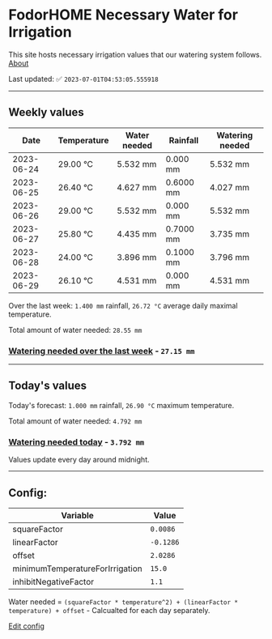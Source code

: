 # FodorHOME Necessary Water for Irrigation

This site hosts necessary irrigation values that our watering system follows. [About](https://github.com/redyau/irrigation)

Last updated: ✅ `2023-07-01T04:53:05.555918`

---

## Weekly values

| Date | Temperature | Water needed | Rainfall | Watering needed |
|-----|-----|-----|-----|-----|
| 2023-06-24 | 29.00 °C | 5.532 mm | 0.000 mm | 5.532 mm |
| 2023-06-25 | 26.40 °C | 4.627 mm | 0.6000 mm | 4.027 mm |
| 2023-06-26 | 29.00 °C | 5.532 mm | 0.000 mm | 5.532 mm |
| 2023-06-27 | 25.80 °C | 4.435 mm | 0.7000 mm | 3.735 mm |
| 2023-06-28 | 24.00 °C | 3.896 mm | 0.1000 mm | 3.796 mm |
| 2023-06-29 | 26.10 °C | 4.531 mm | 0.000 mm | 4.531 mm |


Over the last week: `1.400 mm` rainfall, `26.72 °C` average daily maximal temperature.

Total amount of water needed: `28.55 mm`

### [Watering needed over the last week](lastweek.txt) - `27.15 mm`

---

## Today's values

Today's forecast: `1.000 mm` rainfall, `26.90 °C` maximum temperature.

Total amount of water needed: `4.792 mm`

### [Watering needed today](today.txt) - `3.792 mm`

Values update every day around midnight.

---

## Config:

| Variable | Value |
|-----|-----|
| squareFactor | `0.0086` |
| linearFactor | `-0.1286` |
| offset | `2.0286` |
| minimumTemperatureForIrrigation | `15.0` |
| inhibitNegativeFactor | `1.1` |

Water needed = `(squareFactor * temperature^2) + (linearFactor * temperature) + offset` - Calcualted for each day separately.

[Edit config](https://github.com/RedyAu/irrigation/edit/main/config.json)
